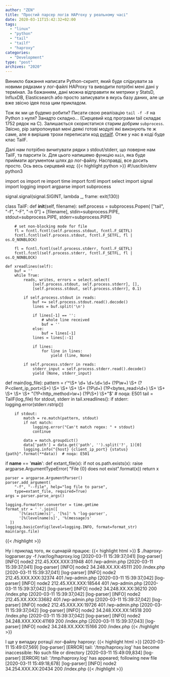 ```yaml
---
author: "ZEN"
title: "Простий парсер логів HAProxy у реальному часі"
date: 2020-03-11T15:42:32+02:00
tags:
  - "linux"
  - "python"
  - "tail"
  - "tailf"
  - "haproxy"
categories:
  - "Development"
type: "post"
archives: "2020"
---
```


Виникло бажання написати Python-скрипт, який буде слідкувати за новими рядками у лог-файлі HAProxy та виводити потрібні мені дані у термінал. За бажанням, дані можна відправити як метрики у StatsD, InfluxDB, Elasticsearch або просто записувати в якусь базу даних, але це вже звісно ідея поза цим прикладом.

<!--more-->
Тож як ми це будемо робити? Писати свою реалізацію `tail -f -F` на Python з нуля? Занадто складно... (Сирцевий код програми tail складає 1752 рядок на C). Залишається скористатися старим добрим `subprocess`. Звісно, pip запропонувал мені деякі готові модулі які виконують те ж саме, але я вирішив трохи переписати код [pytailf](https://bitbucket.org/angry_elf/pytailf/src/default/tailf/__init__.py). Отже у нас в коді буде клас TailF.

Далі нам потрібно вичитувати рядки з stdout/stderr, що поверне нам TailF, та парсити їх. Для цього напишемо функцію `main`, яка буде приймати аргументом шлях до лог-файлу. Насправді, все досить просто. Ось весь сирцевий код:
{{< highlight python >}}
#!/usr/bin/env python3

import os
import re
import time
import fcntl
import select
import signal
import logging
import argparse
import subprocess

signal.signal(signal.SIGINT, lambda _, frame: exit(130))


class TailF:
    def __init__(self, filename):
        self.process = subprocess.Popen(
            ["tail", "-f", "-F", "-n 0"] + [filename],
            stdin=subprocess.PIPE,
            stdout=subprocess.PIPE,
            stderr=subprocess.PIPE)

        # set non-blocking mode for file
        fl = fcntl.fcntl(self.process.stdout, fcntl.F_GETFL)
        fcntl.fcntl(self.process.stdout, fcntl.F_SETFL, fl | os.O_NONBLOCK)

        fl = fcntl.fcntl(self.process.stderr, fcntl.F_GETFL)
        fcntl.fcntl(self.process.stderr, fcntl.F_SETFL, fl | os.O_NONBLOCK)

    def xreadlines(self):
        buf = ''
        while True:
            reads, writes, errors = select.select(
                [self.process.stdout, self.process.stderr], [],
                [self.process.stdout, self.process.stderr], 0.1)

            if self.process.stdout in reads:
                buf += self.process.stdout.read().decode()
                lines = buf.split('\n')

                if lines[-1] == '':
                    # whole line received
                    buf = ''
                else:
                    buf = lines[-1]
                lines = lines[:-1]

                if lines:
                    for line in lines:
                        yield (line, None)

            if self.process.stderr in reads:
                stderr_input = self.process.stderr.read().decode()
                yield (None, stderr_input)


def main(log_file):
    pattern = r'^\S+ \d+ \d+:\d+:\d+ (?P<host>\w+) \S+ (?P<client_ip_port>\S+) \S+ \S+ \S+ \S+ (?P<status>\d+) (?P<bytes_read>\d+) \S+ \S+ \S+ \S+ \S+ \"(?P<http_method>\w+) (?P<path>\S+) \S+\"$'  # noqa: E501
    tail = TailF(log_file)
    for stdout, stderr in tail.xreadlines():
        if stderr:
            logging.error(stderr.rstrip())

        if stdout:
            match = re.match(pattern, stdout)
            if not match:
                logging.error("Can't match regex: " + stdout)
                continue

            data = match.groupdict()
            data['path'] = data.get('path', '').split('?', 1)[0]
            logging.info("{host} {client_ip_port} {status} {path}".format(**data))  # noqa: E501


if __name__ == '__main__':
    def extant_file(x):
        if not os.path.exists(x):
            raise argparse.ArgumentTypeError(
                "File {0} does not exist".format(x))
        return x

    parser = argparse.ArgumentParser()
    parser.add_argument(
        "-f", "--file", help="log file to parse",
        type=extant_file, required=True)
    args = parser.parse_args()

    logging.Formatter.converter = time.gmtime
    format_str = ' '.join([
          '[%(asctime)s]', '[%s]' % 'log-parser',
          '[%(levelname)s]', '%(message)s'
      ])
    logging.basicConfig(level=logging.INFO, format=format_str)
    main(args.file)

{{< /highlight >}}

Ну і приклад того, як сценарій працює:
{{< highlight html >}}
$ ./haproxy-logparser.py -f /var/log/haproxy.log
[2020-03-11 15:39:37,041] [log-parser] [INFO] node2 212.45.XXX.XXX:31948 401 /wp-admin.php
[2020-03-11 15:39:37,041] [log-parser] [INFO] node2 34.248.XX.XX:45111 200 /index.php
[2020-03-11 15:39:37,041] [log-parser] [INFO] node2 212.45.XXX.XXX:32374 401 /wp-admin.php
[2020-03-11 15:39:37,042] [log-parser] [INFO] node2 212.45.XXX.XXX:18544 401 /wp-admin.php
[2020-03-11 15:39:37,042] [log-parser] [INFO] node2 34.248.XX.XX:36210 200 /index.php
[2020-03-11 15:39:37,042] [log-parser] [INFO] node2 212.45.XX.XXX:33682 401 /wp-admin.php
[2020-03-11 15:39:37,042] [log-parser] [INFO] node2 212.45.XXX.XX:19726 401 /wp-admin.php
[2020-03-11 15:39:37,042] [log-parser] [INFO] node2 34.248.XXX.XX:14518 200 /index.php
[2020-03-11 15:39:37,042] [log-parser] [INFO] node2 34.248.XXX.XXX:41169 200 /index.php
[2020-03-11 15:39:37,043] [log-parser] [INFO] node2 34.248.XX.XXX:15166 200 /index.php
{{< /highlight >}}

І ще у випадку ротації лог-файлу haproxy:
{{< highlight html >}}
[2020-03-11 15:49:07,569] [log-parser] [ERROR] tail: '/tmp/haproxy.log' has become inaccessible: No such file or directory
[2020-03-11 15:49:09,834] [log-parser] [ERROR] tail: '/tmp/haproxy.log' has appeared;  following new file
[2020-03-11 15:49:18,678] [log-parser] [INFO] node2 34.254.XXX.XX:20434 200 /index.php
{{< /highlight >}}
